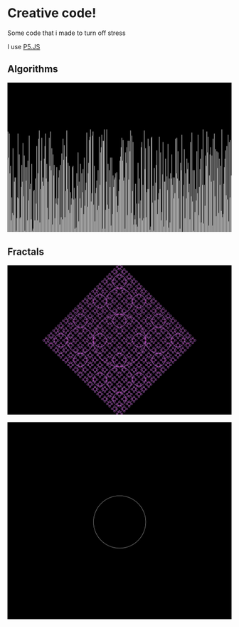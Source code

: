 # Creative code!

Some code that i made to turn off stress

I use [P5.JS](https://p5js.org/)


## Algorithms

![Merge-sort](./img/merge_sort.gif)

## Fractals

![Circle fractal](./img/circle_fractal.gif)

![Animate fractal](./img/fractal-anim.gif)
